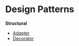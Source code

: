 # Design Patterns

<b>Structural</b>

* [Adapter](Structural/Adapter/Adapter.md)
* [Decorator](Structural/Decorator/Decorator.md)

